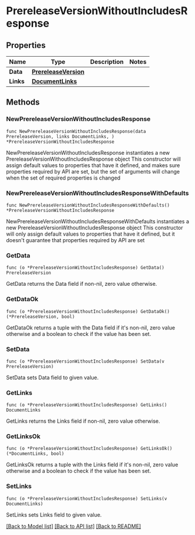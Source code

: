 # PrereleaseVersionWithoutIncludesResponse

## Properties

Name | Type | Description | Notes
------------ | ------------- | ------------- | -------------
**Data** | [**PrereleaseVersion**](PrereleaseVersion.md) |  | 
**Links** | [**DocumentLinks**](DocumentLinks.md) |  | 

## Methods

### NewPrereleaseVersionWithoutIncludesResponse

`func NewPrereleaseVersionWithoutIncludesResponse(data PrereleaseVersion, links DocumentLinks, ) *PrereleaseVersionWithoutIncludesResponse`

NewPrereleaseVersionWithoutIncludesResponse instantiates a new PrereleaseVersionWithoutIncludesResponse object
This constructor will assign default values to properties that have it defined,
and makes sure properties required by API are set, but the set of arguments
will change when the set of required properties is changed

### NewPrereleaseVersionWithoutIncludesResponseWithDefaults

`func NewPrereleaseVersionWithoutIncludesResponseWithDefaults() *PrereleaseVersionWithoutIncludesResponse`

NewPrereleaseVersionWithoutIncludesResponseWithDefaults instantiates a new PrereleaseVersionWithoutIncludesResponse object
This constructor will only assign default values to properties that have it defined,
but it doesn't guarantee that properties required by API are set

### GetData

`func (o *PrereleaseVersionWithoutIncludesResponse) GetData() PrereleaseVersion`

GetData returns the Data field if non-nil, zero value otherwise.

### GetDataOk

`func (o *PrereleaseVersionWithoutIncludesResponse) GetDataOk() (*PrereleaseVersion, bool)`

GetDataOk returns a tuple with the Data field if it's non-nil, zero value otherwise
and a boolean to check if the value has been set.

### SetData

`func (o *PrereleaseVersionWithoutIncludesResponse) SetData(v PrereleaseVersion)`

SetData sets Data field to given value.


### GetLinks

`func (o *PrereleaseVersionWithoutIncludesResponse) GetLinks() DocumentLinks`

GetLinks returns the Links field if non-nil, zero value otherwise.

### GetLinksOk

`func (o *PrereleaseVersionWithoutIncludesResponse) GetLinksOk() (*DocumentLinks, bool)`

GetLinksOk returns a tuple with the Links field if it's non-nil, zero value otherwise
and a boolean to check if the value has been set.

### SetLinks

`func (o *PrereleaseVersionWithoutIncludesResponse) SetLinks(v DocumentLinks)`

SetLinks sets Links field to given value.



[[Back to Model list]](../README.md#documentation-for-models) [[Back to API list]](../README.md#documentation-for-api-endpoints) [[Back to README]](../README.md)


